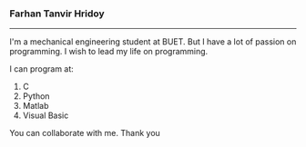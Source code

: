 ### Farhan Tanvir Hridoy
------------------------
I'm a mechanical engineering student at BUET. But I have a lot of passion on programming. I wish to lead my life on programming.

I can program at:
1. C
2. Python
3. Matlab
4. Visual Basic

You can collaborate with me. Thank you
